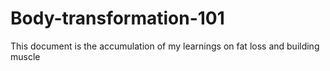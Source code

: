 # Body-transformation-101
This document is the accumulation of my learnings on fat loss and building muscle
